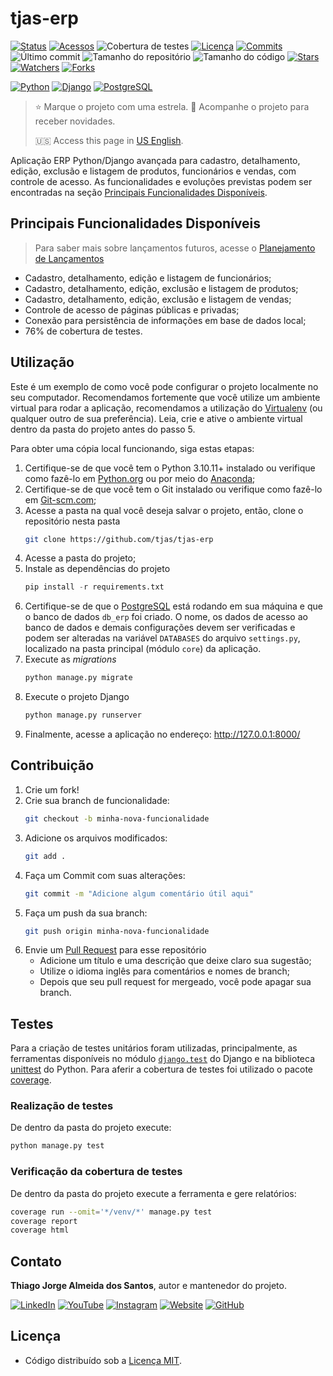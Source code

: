 # tjas-erp

[![Status](https://img.shields.io/badge/status-active-brightgreen.svg?label=Status)](./README.md)
[![Acessos](https://hits.seeyoufarm.com/api/count/incr/badge.svg?url=https%3A%2F%2Fgithub.com%2Ftjas%2Ftjas-erp&count_bg=%2379C83D&title_bg=%23555555&title=Acessos&edge_flat=false)](https://hits.seeyoufarm.com)
![Cobertura de testes](https://img.shields.io/badge/coverage-76%25-yellow?label=Cobertura%20de%20testes)
[![Licença](https://img.shields.io/github/license/tjas/tjas-erp?color=orange&label=Licença)](https://github.com/tjas/tjas-erp/blob/master/LICENCE)
[![Commits](https://img.shields.io/github/commit-activity/t/tjas/tjas-erp?label=Commits)](https://github.com/tjas/tjas-erp/graphs/commit-activity)
![Último commit](https://img.shields.io/github/last-commit/tjas/tjas-erp?color=blue&label=Último%20commit)
![Tamanho do repositório](https://img.shields.io/github/repo-size/tjas/tjas-erp?color=888888&label=Tam.%20repositório)
![Tamanho do código](https://img.shields.io/github/languages/code-size/tjas/tjas-erp?color=888888&label=Tam.%20código)
[![Stars](https://img.shields.io/github/stars/tjas/tjas-erp?color=blue&label=Stars)](https://github.com/tjas/tjas-erp)
[![Watchers](https://img.shields.io/github/watchers/tjas/tjas-erp?color=blue&label=Watchers)](https://github.com/tjas/tjas-erp/watchers)
[![Forks](https://img.shields.io/github/forks/tjas/tjas-erp?color=blue&label=Forks)](https://github.com/tjas/tjas-erp/forks)

[![Python](https://img.shields.io/badge/python-v3.10.11-darkgreen?label=Python)](https://www.python.org/)
[![Django](https://img.shields.io/badge/django-v4.2.1-green?label=Django)](https://www.djangoproject.com/)
[![PostgreSQL](https://img.shields.io/badge/postgresql-v15.3.0-blue?label=PostgreSQL)](https://www.postgresql.org/)

> ⭐ Marque o projeto com uma estrela. 👀 Acompanhe o projeto para receber novidades.
>
> 🇺🇸 Access this page in [US English](./README.md).
<!-- >
> 🌐 Acesse meu site pessoal: [thiago-tjas.com](http://thiago-tjas.com/) -->

Aplicação ERP Python/Django avançada para cadastro, detalhamento, edição, exclusão e listagem de produtos, funcionários e vendas, com controle de acesso. As funcionalidades e evoluções previstas podem ser encontradas na seção [Principais Funcionalidades Disponíveis](#principais-funcionalidades-disponíveis).

<!-- 
## Principais tecnologias utilizadas

* Python 3.10.11
* Django 4.2.1
* PostgreSQL 15.3.0 
-->

## Principais Funcionalidades Disponíveis

> Para saber mais sobre lançamentos futuros, acesse o [Planejamento de Lançamentos](https://github.com/users/tjas/projects/2/views/1)

* Cadastro, detalhamento, edição e listagem de funcionários;
* Cadastro, detalhamento, edição, exclusão e listagem de produtos;
* Cadastro, detalhamento, edição, exclusão e listagem de vendas;
* Controle de acesso de páginas públicas e privadas;
* Conexão para persistência de informações em base de dados local;
* 76% de cobertura de testes.

<!-- 
* Criar interface de usuário mais avançada com [Bootstrap](https://getbootstrap.com/);
* Criar novos campos e categorias de produtos, funcionários e vendas;
* Criar controle de estoque de produtos;
* Criar cadastro, detalhamento, edição, exclusão e listagem de lojas;
* Criar vinculação entre lojas e funcionários;
* Criar páginas de acesso público e restrito das lojas;
* Criar cadastro, detalhamento, edição, exclusão e listagem de clientes;
* Criar uma página de compras avançada para os clientes;
* Criar carrinho de compras de clientes;
* Criar listas de lojas seguidas por clientes;
* Criar listas de favoritos de clientes;
* Criar página de histórico de compras de clientes;
* Criar página de endereços de entrega do cliente;
* Criar página de métodos de pagamento do cliente;
* Criar etapas de compra com forma de pagamento e endereço de entrega;
* Criar paginação nas visões de listagem;
* Criar filtros nas visões de listagem;
* Criar tradução para outros idiomas.
-->

## Utilização

Este é um exemplo de como você pode configurar o projeto localmente no seu computador. Recomendamos fortemente que você utilize um ambiente virtual para rodar a aplicação, recomendamos a utilização do [Virtualenv](https://virtualenv.pypa.io/en/latest/) (ou qualquer outro de sua preferência). Leia, crie e ative o ambiente virtual dentro da pasta do projeto antes do passo 5.

Para obter uma cópia local funcionando, siga estas etapas:

1. Certifique-se de que você tem o Python 3.10.11+ instalado ou verifique como fazê-lo em [Python.org](https://www.python.org/) ou por meio do [Anaconda](https://www.anaconda.com/);
2. Certifique-se de que você tem o Git instalado ou verifique como fazê-lo em [Git-scm.com](https://git-scm.com/);
3. Acesse a pasta na qual você deseja salvar o projeto, então, clone o repositório nesta pasta
    ```sh
    git clone https://github.com/tjas/tjas-erp
    ```
4. Acesse a pasta do projeto;
5. Instale as dependências do projeto
   ```py
   pip install -r requirements.txt
   ```
6. Certifique-se de que o [PostgreSQL](https://www.postgresql.org/) está rodando em sua máquina e que o banco de dados ```db_erp``` foi criado. O nome, os dados de acesso ao banco de dados e demais configurações devem ser verificadas e podem ser alteradas na variável ```DATABASES``` do arquivo ```settings.py```, localizado na pasta principal (módulo ```core```) da aplicação.
7. Execute as *migrations*
    ```py
    python manage.py migrate
    ```
8. Execute o projeto Django
    ```py
    python manage.py runserver
    ```
9. Finalmente, acesse a aplicação no endereço: http://127.0.0.1:8000/

## Contribuição
<!-- > Adaptado do projeto ["Flappy Bird: Dev Soutinho"](https://github.com/omariosouto/flappy-bird-devsoutinho/blob/master/CONTRIBUTING.md). -->

1. Crie um fork!
2. Crie sua branch de funcionalidade:
    ```sh
    git checkout -b minha-nova-funcionalidade
    ```
3. Adicione os arquivos modificados:
    ```sh
    git add .
    ```
4. Faça um Commit com suas alterações:
    ```sh
    git commit -m "Adicione algum comentário útil aqui"
    ```
5. Faça um push da sua branch:
    ```sh
    git push origin minha-nova-funcionalidade
    ```
6. Envie um [Pull Request](https://docs.github.com/pt/pull-requests/collaborating-with-pull-requests/proposing-changes-to-your-work-with-pull-requests/creating-a-pull-request) para esse repositório
    * Adicione um título e uma descrição que deixe claro sua sugestão;
    * Utilize o idioma inglês para comentários e nomes de branch;
    * Depois que seu pull request for mergeado, você pode apagar sua branch.

## Testes

Para a criação de testes unitários foram utilizadas, principalmente, as ferramentas disponíveis no módulo [```django.test```](https://docs.djangoproject.com/pt-br/4.2/topics/testing/) do Django e na biblioteca [unittest](https://docs.python.org/3/library/unittest.html) do Python. Para aferir a cobertura de testes foi utilizado o pacote [coverage](https://pypi.org/project/coverage/).

### Realização de testes

De dentro da pasta do projeto execute:

```sh
python manage.py test
```

### Verificação da cobertura de testes

De dentro da pasta do projeto execute a ferramenta e gere relatórios:

```sh
coverage run --omit='*/venv/*' manage.py test
coverage report
coverage html
```

## Contato

**Thiago Jorge Almeida dos Santos**, autor e mantenedor do projeto.

[![LinkedIn](https://img.shields.io/badge/-LinkedIn-blue?style=flat-square&logoColor=white&link=https://www.linkedin.com/in/thiago-tjas)](https://www.linkedin.com/in/thiago-tjas) [![YouTube](https://img.shields.io/badge/-YouTube-FF0000?style=flat-square&logoColor=white&link=https://www.youtube.com/@thiago_tjas)](https://www.youtube.com/@thiago_tjas) [![Instagram](https://img.shields.io/badge/-Instagram-E4405F?style=flat-square&logoColor=white&link=https://www.instagram.com/thiago.tjas/)](https://www.instagram.com/thiago.tjas/) [![Website](https://img.shields.io/badge/-Website-888888?style=flat-square&logoColor=white&link=http://thiago-tjas.com/)](http://thiago-tjas.com/) [![GitHub](https://img.shields.io/badge/-GitHub-555555?style=flat-square&logoColor=white&link=https://github.com/tjas)](https://github.com/tjas)

## Licença

* Código distribuído sob a [Licença MIT](https://github.com/tjas/tjas-erp/blob/master/LICENCE).
